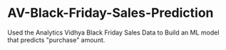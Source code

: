 # AV-Black-Friday-Sales-Prediction
Used the Analytics Vidhya Black Friday Sales Data to Build an ML model that predicts "purchase" amount.
